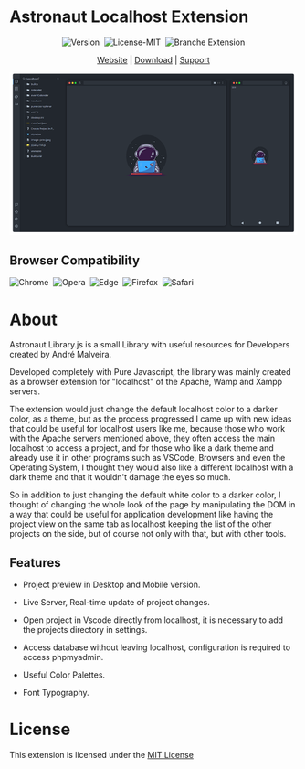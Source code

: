 # Astronaut Localhost Extension
<p align="center">
<img src="https://img.shields.io/badge/Version-v1.0-319046?" alt="Version"/>&nbsp;&nbsp;<img src="https://img.shields.io/badge/License-MIT-319046?" alt="License-MIT"/>&nbsp;&nbsp;<img src="https://img.shields.io/badge/Branche-Extension-319046" alt="Branche Extension"/>

</p>

<p align="center">
  <a href="#">Website</a> |
  <a href="#">Download</a> |
  <a href="https://github.com/andremalveira/Astronaut.Library.js/issues/new?assignees=&labels=Astronaut+Extension&template=astronaut-extension.md&title=%5BEnter+here+the+type+of+label%5D+-+Insert+the+title+here">Support</a> 

</p>
<p align="center">
  <img src="./src/img/png/preview.png" alt="Astronaut Library.js"/>
</p>

## Browser Compatibility

![Chrome](https://img.shields.io/badge/Google%20Chrome-✔-7dce35?style=flat&logo=google-chrome)&nbsp;
![Opera](https://img.shields.io/badge/Opera-✔-7dce35?style=flat&logo=opera)&nbsp;
![Edge](https://img.shields.io/badge/Microsoft%20Edge-✔-7dce35?style=flat&logo=microsoft-edge)&nbsp;
![Firefox](https://img.shields.io/badge/Mozilla%20Firefox-✖-f75c31?style=flat&logo=firefox)&nbsp;
![Safari](https://img.shields.io/badge/Safari-✖-f75c31?style=flat&logo=safari)&nbsp;


# About 

Astronaut Library.js is a small Library with useful resources for Developers created by André Malveira.

Developed completely with Pure Javascript, the library was mainly created as a browser extension for "localhost" of the Apache, Wamp and Xampp servers.

The extension would just change the default localhost color to a darker color, as a theme, but as the process progressed I came up with new ideas that could be useful for localhost users like me, because those who work with the Apache servers mentioned above, they often access the main localhost to access a project, and for those who like a dark theme and already use it in other programs such as VSCode, Browsers and even the Operating System, I thought they would also like a different localhost with a dark theme and that it wouldn't damage the eyes so much.

So in addition to just changing the default white color to a darker color, I thought of changing the whole look of the page by manipulating the DOM in a way that could be useful for application development like having the project view on the same tab as localhost keeping the list of the other projects on the side, but of course not only with that, but with other tools.

## Features

- Project preview in Desktop and Mobile version.

- Live Server, Real-time update of project changes.

- Open project in Vscode directly from localhost, it is necessary to add the projects directory in settings.

- Access database without leaving localhost, configuration is required to access phpmyadmin.

- Useful Color Palettes.

- Font Typography.


# License
This extension is licensed under the [MIT License](https://github.com/andremalveira/Astronaut.Library.js/blob/extension/LICENSE)

